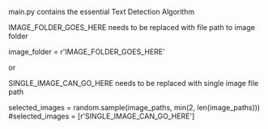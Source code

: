 main.py contains the essential Text Detection Algorithm

IMAGE_FOLDER_GOES_HERE needs to be replaced with file path to image folder

image_folder = r'IMAGE_FOLDER_GOES_HERE'

or 

SINGLE_IMAGE_CAN_GO_HERE needs to be replaced with single image file path

selected_images = random.sample(image_paths, min(2, len(image_paths)))
#selected_images = [r'SINGLE_IMAGE_CAN_GO_HERE']
